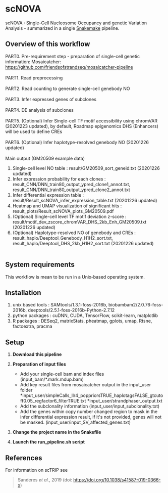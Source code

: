 scNOVA
====================================

scNOVA : Single-Cell Nucleosome Occupancy and genetic Variation Analysis - summarized in a single [Snakemake](https://bitbucket.org/snakemake/snakemake) pipeline.


## Overview of this workflow
PART0. Pre-requirement step - preparation of single-cell genetic information:
Mosaicatcher: https://github.com/friendsofstrandseq/mosaicatcher-pipeline
<br/><br/>
PART1. Read preprocessing
<br/><br/>
PART2. Read counting to generate single-cell genebody NO
<br/><br/>
PART3. Infer expressed genes of subclones
<br/><br/>
PART4. DE analysis of subclones
<br/><br/>
PART5. (Optional) Infer Single-cell TF motif accessibility using chromVAR (20201223 updated), by default, Roadmap epigenomics DHS (Enhancers) will be used to define CREs
<br/><br/>
PART6. (Optional) Infer haplotype-resolved genebody NO (20201226 updated)
<br/><br/>
Main output (GM20509 example data)
1. Single-cell level NO table : result/GM20509_sort_geneid.txt (20201226 updated)
2. Infer expression probability for each clones : result_CNN/DNN_train80_output_ypred_clone1_annot.txt, result_CNN/DNN_train80_output_ypred_clone2_annot.txt
3. Infer differential expression table : result/Result_scNOVA_infer_expression_table.txt (20201226 updated)
4. Heatmap and UMAP visualization of significant hits : result_plots/Result_scNOVA_plots_GM20509.pdf
5. (Optional) Single-cell level TF motif deviation z-score : result/motif_dev_zscore_chromVAR_DHS_2kb_Enh_GM20509.txt (20201226 updated)
6. (Optional) Haplotype-resolved NO of genebody and CREs : result_haplo/Deeptool_Genebody_H1H2_sort.txt, result_haplo/Deeptool_DHS_2kb_H1H2_sort.txt (20201226 updated)
<br/><br/> 
## System requirements
This workflow is mean to be run in a Unix-based operating system.


## Installation
1. unix based tools : SAMtools/1.3.1-foss-2016b, biobambam2/2.0.76-foss-2016b, deeptools/2.5.1-foss-2016b-Python-2.7.12
2. python packages : cuDNN, CUDA, TensorFlow, scikit-learn, matplotlib
3. R packages : DESeq2, matrixStats, pheatmap, gplots, umap, Rtsne, factoextra, pracma 


## Setup
1. **Download this pipeline**
2. **Preparation of input files**
	* Add your single-cell bam and index files (input_bam/*.mark.mdup.bam)
	* Add key result files from mosaicatcher output in the input_user folder
	*input_user/simpleCalls_llr4_poppriorsTRUE_haplotagsFALSE_gtcutoff0.05_regfactor6_filterTRUE.txt
	*input_user/strandphaser_output.txt
	* Add the subclonality information (input_user/input_subclonality.txt)
	* Add the genes within copy number changed region to mask in the infer differential expression result, if it's not provided, genes will not be masked. (input_user/input_SV_affected_genes.txt) 

3. **Change the project name in the Snakefile**
4. **Launch the run_pipeline.sh script**

## References

For information on scTRIP see

> Sanderes *et al.*, 2019 (doi: https://doi.org/10.1038/s41587-019-0366-x)





